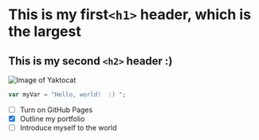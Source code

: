 # This is my first`<h1>` header, which is the largest

## This is my second `<h2>` header  :)

![Image of Yaktocat](https://octodex.github.com/images/yaktocat.png)


``` javascript
var myVar = "Hello, world!  :) ";
```

- [ ] Turn on GitHub Pages
- [X] Outline my portfolio
- [ ] Introduce myself to the world
